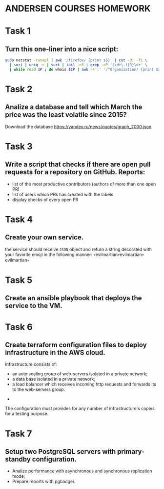 # ANDERSEN COURSES HOMEWORK


# Task 1
## Turn this one-liner into a nice script:
```sh
sudo netstat -tunapl | awk '/firefox/ {print $5}' | cut -d: -f1 \
  | sort | uniq -c | sort | tail -n5 | grep -oP '(\d+\.){3}\d+' \
  | while read IP ; do whois $IP | awk -F':' '/^Organization/ {print $2}' ; done
```


# Task 2
## Analize a database and tell which March the price was the least volatile since 2015?
Download the database https://yandex.ru/news/quotes/graph_2000.json


# Task 3
## Write a script that checks if there are open pull requests for a repository on GitHub. Reports:
* list of the most productive contributors (authors of more than one open PR)
* list of users which PRs has created with the labels
* display checks of every open PR


# Task 4
## Create your own service.
the service should receive `JSON` object and return a string decorated with your favorite emoji in the following manner:
💀evilmartian💀evilmartian💀evilmartian💀


# Task 5
## Create an ansible playbook that deploys the service to the VM.


# Task 6
## Create terraform configuration files to deploy infrastructure in the AWS cloud.
Infrastructure consists of:
* an auto scaling group of web-servers isolated in a private network;
* a data base isolated in a private network;
* a load balancer which receives incoming http requests and forwards its to the web-servers group.
- 
The configuration must provides for any number of infrastructure's copies for a testing purpose.

# Task 7
## Setup two PostgreSQL servers with primary-standby configuration.
* Analize performance with asynchronous and synchronous replication mode;
* Prepare reports with pgbadger.